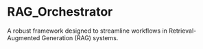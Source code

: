 # RAG_Orchestrator
 A robust framework designed to streamline workflows in Retrieval-Augmented Generation (RAG) systems.
